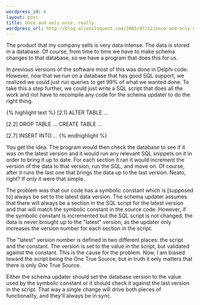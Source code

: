 ```yaml
--- 
wordpress_id: 6
layout: post
title: Once and only once, really.
wordpress_url: http://blog.alieniloquent.com/2005/07/12/once-and-only-once-really/
---
```

The product that my company sells is very data intense.  The data is stored in a database.  Of course, from time to time we have to make schema changes to that database, so we have a program that does this for us.

In previous versions of the software most of this was done in Delphi code.  However, now that we run on a database that has good SQL support, we realized we could just run queries to get 99% of what we wanted done.  To take this a step further, we could just write a SQL script that does all the work and not have to recompile any code for the schema updater to do the right thing.

{% highlight text %}
[2.1]
ALTER TABLE ...

[2.2]
DROP TABLE ...
CREATE TABLE ...

[2.7]
INSERT INTO ...
{% endhighlight %}

You get the idea.  The program would then check the database to see if it was on the latest version and it would run any relevant SQL snippets on it in order to bring it up to date.  For each section it ran it would increment the version of the data to that version, run the SQL, and move on.  Of course, after it runs the last one that brings the data up to the last version.  Neato, right?  If only it were that simple.

The problem was that our code has a symbolic constant which is [supposed to] always be set to the latest data version.  The schema updater assumes that there will always be a section in the SQL script for the latest version and that will match the symbolic constant in the source code.  However, if the symbolic constant is incremented but the SQL script is not changed, the data is never brought up to the "latest" version, as the updater only increases the version number for each section in the script.

The "latest" version number is defined in two different places: the script and the constant.  The version is set to the value in the script, but validated against the constant.  This is the cause for the problem.  Now, I am biased toward the script being the One True Source, but in truth it only matters that there is only <em>One</em> True Source.

Either the schema updater should set the database version to the value used by the symbolic constant or it should check it against the last version in the script.  That way a single change will drive both pieces of functionality, and they'll always be in sync.

